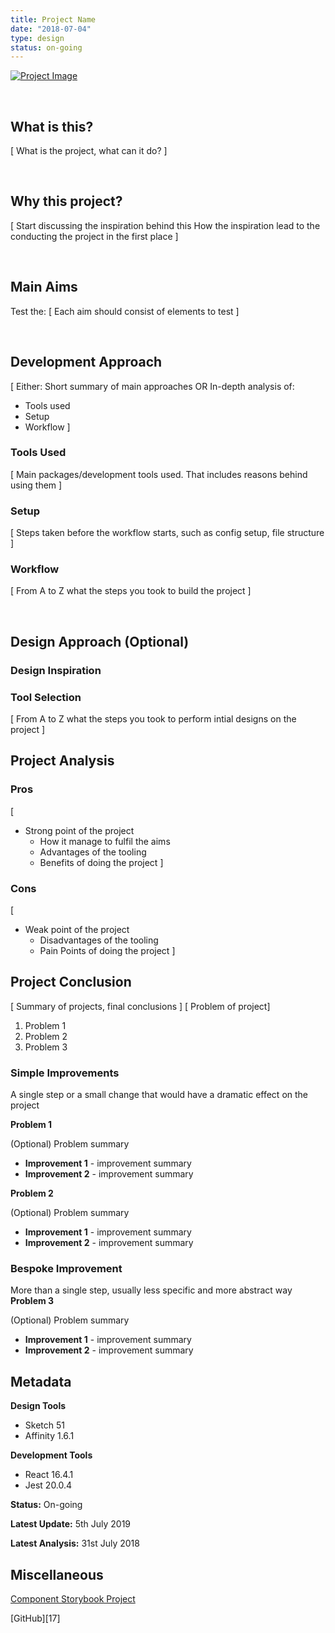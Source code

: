 ```yaml
---
title: Project Name
date: "2018-07-04"
type: design
status: on-going
---
```

[![Project Image](./project-img.png)][1]

<br>

## What is this?
[ What is the project, what can it do? ] 

<br>

## Why this project?
[ Start discussing the inspiration behind this 
How the inspiration lead to the conducting the project in the first place ]

<br>

## Main Aims
Test the:
[ Each aim should consist of elements to test ]

<br>

## Development Approach
[ Either: 
Short summary of main approaches OR
In-depth analysis of:
  - Tools used
  - Setup
  - Workflow ]

### Tools Used
[ Main packages/development tools used. That includes reasons behind using them ]

### Setup
[ Steps taken  before the workflow starts, such as config setup, file structure ]

### Workflow
[ From A to Z what the steps you took to build the project ]

<br>

## Design Approach (Optional)
### Design Inspiration
### Tool Selection
[ From A to Z what the steps you took to perform intial designs on the project ]

## Project Analysis
### Pros
[ 
  - Strong point of the project
    - How it manage to fulfil the aims
    - Advantages of the tooling
    - Benefits of doing the project
]

### Cons
[ 
  - Weak point of the project
    - Disadvantages of the tooling
    - Pain Points of doing the project
]

## Project Conclusion
[ Summary of projects, final conclusions ]
[ Problem of project]

1. Problem 1
2. Problem 2
3. Problem 3

### Simple Improvements
A single step or a small change that would have a dramatic effect on the project

__Problem 1__

(Optional) Problem summary
  - __Improvement 1__ - improvement summary
  - __Improvement 2__ - improvement summary

__Problem 2__

(Optional) Problem summary
  - __Improvement 1__ - improvement summary
  - __Improvement 2__ - improvement summary

### Bespoke Improvement
More than a single step, usually less specific and more abstract way
__Problem 3__

(Optional) Problem summary
  - __Improvement 1__ - improvement summary
  - __Improvement 2__ - improvement summary

## Metadata
__Design Tools__
  - Sketch 51
  - Affinity 1.6.1

__Development Tools__
  - React 16.4.1
  - Jest 20.0.4

__Status:__ On-going

__Latest Update:__ 5th July 2019

__Latest Analysis:__ 31st July 2018


## Miscellaneous

[Component Storybook Project][1]

[GitHub][17]

[1]: https://my-project.netlify.com